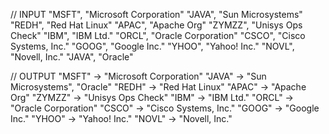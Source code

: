 // INPUT
"MSFT",   "Microsoft Corporation"
"JAVA",   "Sun Microsystems"
"REDH",   "Red Hat Linux"
"APAC",   "Apache Org"
"ZYMZZ",  "Unisys Ops Check" 
"IBM",    "IBM Ltd."
"ORCL",   "Oracle Corporation"
"CSCO",   "Cisco Systems, Inc."
"GOOG",   "Google Inc."
"YHOO",   "Yahoo! Inc."
"NOVL",   "Novell, Inc."
"JAVA",   "Oracle"

// OUTPUT
"MSFT"      ->  "Microsoft Corporation"
"JAVA"      ->   "Sun Microsystems", "Oracle"
"REDH"      ->   "Red Hat Linux"
"APAC"      ->   "Apache Org"
"ZYMZZ"     ->  "Unisys Ops Check" 
"IBM"       ->    "IBM Ltd."
"ORCL"      ->   "Oracle Corporation"
"CSCO"      ->   "Cisco Systems, Inc."
"GOOG"      ->   "Google Inc."
"YHOO"      ->   "Yahoo! Inc."
"NOVL"      ->   "Novell, Inc."